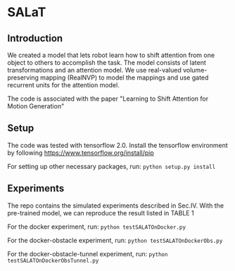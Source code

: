 # SALaT

## Introduction
We created a model that lets robot learn how to shift attention from one object to others to accomplish the task. The model consists of latent transformations and an attention model. We use real-valued volume-preserving mapping (RealNVP) to model the mappings and use gated recurrent units for the attention model.

The code is associated with the paper "Learning to Shift Attention for Motion Generation"

## Setup
The code was tested with tensorflow 2.0. Install the tensorflow environment by following https://www.tensorflow.org/install/pip

For setting up other necessary packages, run:
`python setup.py install`

## Experiments

The repo contains the simulated experiments described in Sec.IV. With the pre-trained model, we can reproduce the result listed in TABLE 1

For the docker experiment, run:
`python testSALATOnDocker.py`

For the docker-obstacle experiment, run:
`python testSALATOnDockerObs.py`

For the docker-obstacle-tunnel experiment, run:
`python testSALATOnDockerObsTunnel.py`

